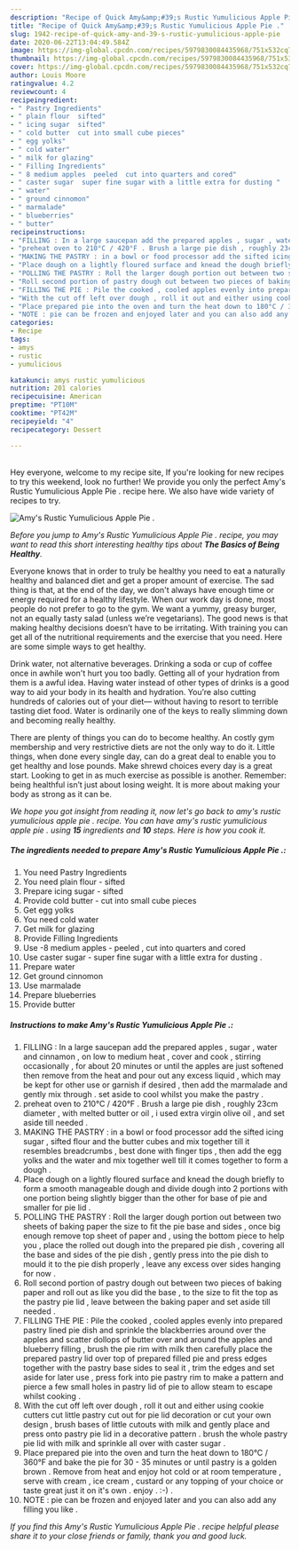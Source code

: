 ```yaml
---
description: "Recipe of Quick Amy&amp;#39;s Rustic Yumulicious Apple Pie ."
title: "Recipe of Quick Amy&amp;#39;s Rustic Yumulicious Apple Pie ."
slug: 1942-recipe-of-quick-amy-and-39-s-rustic-yumulicious-apple-pie
date: 2020-06-22T13:04:49.584Z
image: https://img-global.cpcdn.com/recipes/5979830084435968/751x532cq70/amys-rustic-yumulicious-apple-pie-recipe-main-photo.jpg
thumbnail: https://img-global.cpcdn.com/recipes/5979830084435968/751x532cq70/amys-rustic-yumulicious-apple-pie-recipe-main-photo.jpg
cover: https://img-global.cpcdn.com/recipes/5979830084435968/751x532cq70/amys-rustic-yumulicious-apple-pie-recipe-main-photo.jpg
author: Louis Moore
ratingvalue: 4.2
reviewcount: 4
recipeingredient:
- " Pastry Ingredients"
- " plain flour  sifted"
- " icing sugar  sifted"
- " cold butter  cut into small cube pieces"
- " egg yolks"
- " cold water"
- " milk for glazing"
- " Filling Ingredients"
- " 8 medium apples  peeled  cut into quarters and cored"
- " caster sugar  super fine sugar with a little extra for dusting "
- " water"
- " ground cinnomon"
- " marmalade"
- " blueberries"
- " butter"
recipeinstructions:
- "FILLING : In a large saucepan add the prepared apples , sugar , water and cinnamon , on low to medium heat , cover and cook , stirring occasionally , for about 20 minutes or until the apples are just softened then remove from the heat and pour out any excess liquid , which may be kept for other use or garnish if desired , then add the marmalade and gently mix through . set aside to cool whilst you make the pastry ."
- "preheat oven to 210°C / 420°F . Brush a large pie dish , roughly 23cm diameter , with melted butter or oil , i used extra virgin olive oil , and set aside till needed ."
- "MAKING THE PASTRY : in a bowl or food processor add the sifted icing sugar , sifted flour and the butter cubes and mix together till it resembles breadcrumbs , best done with finger tips , then add the egg yolks and the water and mix together well till it comes together to form a dough ."
- "Place dough on a lightly floured surface and knead the dough briefly to form a smooth manageable dough and divide dough into 2 portions with one portion being slightly bigger than the other for base of pie and smaller for pie lid ."
- "POLLING THE PASTRY : Roll the larger dough portion out between two sheets of baking paper the size to fit the pie base and sides , once big enough remove top sheet of paper and , using the bottom piece to help you , place the rolled out dough into the prepared pie dish , covering all the base and sides of the pie dish , gently press into the pie dish to mould it to the pie dish properly , leave any excess over sides hanging for now ."
- "Roll second portion of pastry dough out between two pieces of baking paper and roll out as like you did the base , to the size to fit the top as the pastry pie lid , leave between the baking paper and set aside till needed ."
- "FILLING THE PIE : Pile the cooked , cooled apples evenly into prepared pastry lined pie dish and sprinkle the blackberries around over the apples and scatter dollops of butter over and around the apples and blueberry filling , brush the pie rim with milk then carefully place the prepared pastry lid over top of prepared filled pie and press edges together with the pastry base sides to seal it , trim the edges and set aside for later use , press fork into pie pastry rim to make a pattern and pierce a few small holes in pastry lid of pie to allow steam to escape whilst cooking ."
- "With the cut off left over dough , roll it out and either using cookie cutters cut little pastry cut out for pie lid decoration or cut your own design , brush bases of little cutouts with milk and gently place and press onto pastry pie lid in a decorative pattern . brush the whole pastry pie lid with milk and sprinkle all over with caster sugar ."
- "Place prepared pie into the oven and turn the heat down to 180°C / 360°F and bake the pie for 30 - 35 minutes or until pastry is a golden brown . Remove from heat and enjoy hot cold or at room temperature , serve with cream , ice cream , custard or any topping of your choice or taste great just it on it&#39;s own . enjoy . :-) ."
- "NOTE : pie can be frozen and enjoyed later and you can also add any filling you like ."
categories:
- Recipe
tags:
- amys
- rustic
- yumulicious

katakunci: amys rustic yumulicious 
nutrition: 201 calories
recipecuisine: American
preptime: "PT10M"
cooktime: "PT42M"
recipeyield: "4"
recipecategory: Dessert

---
```

<br>
Hey everyone, welcome to my recipe site, If you're looking for new recipes to try this weekend, look no further! We provide you only the perfect Amy&#39;s Rustic Yumulicious Apple Pie . recipe here. We also have wide variety of recipes to try.
<br>


![Amy&#39;s Rustic Yumulicious Apple Pie .](https://img-global.cpcdn.com/recipes/5979830084435968/751x532cq70/amys-rustic-yumulicious-apple-pie-recipe-main-photo.jpg)

<i>Before you jump to Amy&#39;s Rustic Yumulicious Apple Pie . recipe, you may want to read this short interesting healthy tips about <strong>The Basics of Being Healthy</strong>.</i>

Everyone knows that in order to truly be healthy you need to eat a naturally healthy and balanced diet and get a proper amount of exercise. The sad thing is that, at the end of the day, we don't always have enough time or energy required for a healthy lifestyle. When our work day is done, most people do not prefer to go to the gym. We want a yummy, greasy burger, not an equally tasty salad (unless we’re vegetarians). The good news is that making healthy decisions doesn’t have to be irritating. With training you can get all of the nutritional requirements and the exercise that you need. Here are some simple ways to get healthy.

Drink water, not alternative beverages. Drinking a soda or cup of coffee once in awhile won't hurt you too badly. Getting all of your hydration from them is a awful idea. Having water instead of other types of drinks is a good way to aid your body in its health and hydration. You’re also cutting hundreds of calories out of your diet— without having to resort to terrible tasting diet food. Water is ordinarily one of the keys to really slimming down and becoming really healthy.

There are plenty of things you can do to become healthy. An costly gym membership and very restrictive diets are not the only way to do it. Little things, when done every single day, can do a great deal to enable you to get healthy and lose pounds. Make shrewd choices every day is a great start. Looking to get in as much exercise as possible is another. Remember: being healthful isn’t just about losing weight. It is more about making your body as strong as it can be. 


<i>We hope you got insight from reading it, now let's go back to amy&#39;s rustic yumulicious apple pie . recipe. You can have amy&#39;s rustic yumulicious apple pie . using <strong>15</strong> ingredients and <strong>10</strong> steps. Here is how you cook it.
</i>

##### The ingredients needed to prepare Amy&#39;s Rustic Yumulicious Apple Pie .:

1. You need  Pastry Ingredients
1. You need  plain flour - sifted
1. Prepare  icing sugar - sifted
1. Provide  cold butter - cut into small cube pieces
1. Get  egg yolks
1. You need  cold water
1. Get  milk for glazing
1. Provide  Filling Ingredients
1. Use  -8 medium apples - peeled , cut into quarters and cored
1. Use  caster sugar - super fine sugar with a little extra for dusting .
1. Prepare  water
1. Get  ground cinnomon
1. Use  marmalade
1. Prepare  blueberries
1. Provide  butter


##### Instructions to make Amy&#39;s Rustic Yumulicious Apple Pie .:

1. FILLING : In a large saucepan add the prepared apples , sugar , water and cinnamon , on low to medium heat , cover and cook , stirring occasionally , for about 20 minutes or until the apples are just softened then remove from the heat and pour out any excess liquid , which may be kept for other use or garnish if desired , then add the marmalade and gently mix through . set aside to cool whilst you make the pastry .
1. preheat oven to 210°C / 420°F . Brush a large pie dish , roughly 23cm diameter , with melted butter or oil , i used extra virgin olive oil , and set aside till needed .
1. MAKING THE PASTRY : in a bowl or food processor add the sifted icing sugar , sifted flour and the butter cubes and mix together till it resembles breadcrumbs , best done with finger tips , then add the egg yolks and the water and mix together well till it comes together to form a dough .
1. Place dough on a lightly floured surface and knead the dough briefly to form a smooth manageable dough and divide dough into 2 portions with one portion being slightly bigger than the other for base of pie and smaller for pie lid .
1. POLLING THE PASTRY : Roll the larger dough portion out between two sheets of baking paper the size to fit the pie base and sides , once big enough remove top sheet of paper and , using the bottom piece to help you , place the rolled out dough into the prepared pie dish , covering all the base and sides of the pie dish , gently press into the pie dish to mould it to the pie dish properly , leave any excess over sides hanging for now .
1. Roll second portion of pastry dough out between two pieces of baking paper and roll out as like you did the base , to the size to fit the top as the pastry pie lid , leave between the baking paper and set aside till needed .
1. FILLING THE PIE : Pile the cooked , cooled apples evenly into prepared pastry lined pie dish and sprinkle the blackberries around over the apples and scatter dollops of butter over and around the apples and blueberry filling , brush the pie rim with milk then carefully place the prepared pastry lid over top of prepared filled pie and press edges together with the pastry base sides to seal it , trim the edges and set aside for later use , press fork into pie pastry rim to make a pattern and pierce a few small holes in pastry lid of pie to allow steam to escape whilst cooking .
1. With the cut off left over dough , roll it out and either using cookie cutters cut little pastry cut out for pie lid decoration or cut your own design , brush bases of little cutouts with milk and gently place and press onto pastry pie lid in a decorative pattern . brush the whole pastry pie lid with milk and sprinkle all over with caster sugar .
1. Place prepared pie into the oven and turn the heat down to 180°C / 360°F and bake the pie for 30 - 35 minutes or until pastry is a golden brown . Remove from heat and enjoy hot cold or at room temperature , serve with cream , ice cream , custard or any topping of your choice or taste great just it on it&#39;s own . enjoy . :-) .
1. NOTE : pie can be frozen and enjoyed later and you can also add any filling you like .


<i>If you find this Amy&#39;s Rustic Yumulicious Apple Pie . recipe helpful please share it to your close friends or family, thank you and good luck.</i>
